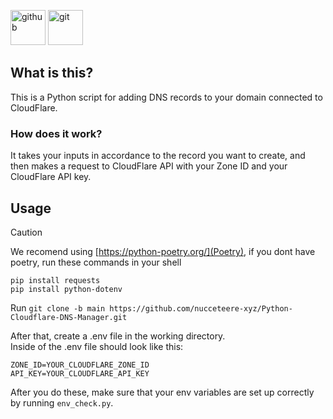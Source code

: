 [<img alt="github" height="56" src="https://cdn.jsdelivr.net/npm/@intergrav/devins-badges@3/assets/cozy/available/github_vector.svg">](https://github.com/nucceteere-xyz/Python-Cloudflare-DNS-Manager)
[<img alt="git" height="56" src="https://cdn.jsdelivr.net/npm/@intergrav/devins-badges@3/assets/cozy/available/git_vector.svg">](https://replit.com/@EngurRuzgar/Python-Cloudflare-DNS-Manager#main.py)

## What is this?
This is a Python script for adding DNS records to your domain connected to CloudFlare.
### How does it work?
It takes your inputs in accordance to the record you want to create, and then makes a request to CloudFlare API with your Zone ID and your CloudFlare API key.<br/>
## Usage
> [!CAUTION]
> We recomend using [https://python-poetry.org/](Poetry), if you dont have poetry, run these commands in your shell
> ```
> pip install requests
> pip install python-dotenv
> ```
Run `git clone -b main https://github.com/nucceteere-xyz/Python-Cloudflare-DNS-Manager.git`

After that, create a .env file in the working directory.<br/>
Inside of the .env file should look like this:
```.env
ZONE_ID=YOUR_CLOUDFLARE_ZONE_ID
API_KEY=YOUR_CLOUDFLARE_API_KEY
```
After you do these, make sure that your env variables are set up correctly by running `env_check.py`.

